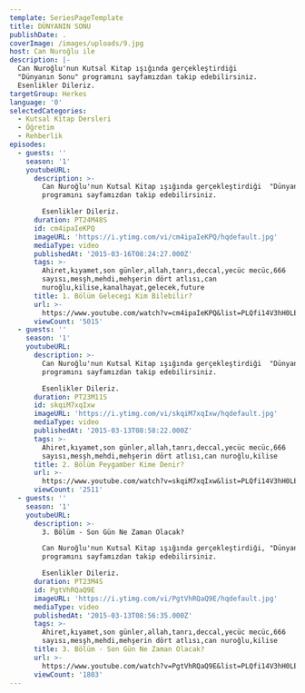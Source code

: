 ```yaml
---
template: SeriesPageTemplate
title: DÜNYANIN SONU
publishDate: .
coverImage: /images/uploads/9.jpg
host: Can Nuroğlu ile
description: |-
  Can Nuroğlu'nun Kutsal Kitap ışığında gerçekleştirdiği  
  "Dünyanın Sonu" programını sayfamızdan takip edebilirsiniz.
  Esenlikler Dileriz.
targetGroup: Herkes
language: '0'
selectedCategories:
  - Kutsal Kitap Dersleri
  - Öğretim
  - Rehberlik
episodes:
  - guests: ''
    season: '1'
    youtubeURL:
      description: >-
        Can Nuroğlu'nun Kutsal Kitap ışığında gerçekleştirdiği  "Dünyanın Sonu"
        programını sayfamızdan takip edebilirsiniz.

        Esenlikler Dileriz.
      duration: PT24M48S
      id: cm4ipaIeKPQ
      imageURL: 'https://i.ytimg.com/vi/cm4ipaIeKPQ/hqdefault.jpg'
      mediaType: video
      publishedAt: '2015-03-16T08:24:27.000Z'
      tags: >-
        Ahiret,kıyamet,son günler,allah,tanrı,deccal,yecüc mecüc,666
        sayısı,mesşh,mehdi,mehşerin dört atlısı,can
        nuroğlu,kilise,kanalhayat,gelecek,future
      title: 1. Bölüm Gelecegi Kim Bilebilir?
      url: >-
        https://www.youtube.com/watch?v=cm4ipaIeKPQ&list=PLQfi14V3hH0LEw4RqeR0WNTQspN4XEZyV&index=2&t=0s
      viewCount: '5015'
  - guests: ''
    season: '1'
    youtubeURL:
      description: >-
        Can Nuroğlu'nun Kutsal Kitap ışığında gerçekleştirdiği  "Dünyanın Sonu"
        programını sayfamızdan takip edebilirsiniz.

        Esenlikler Dileriz.
      duration: PT23M11S
      id: skqiM7xqIxw
      imageURL: 'https://i.ytimg.com/vi/skqiM7xqIxw/hqdefault.jpg'
      mediaType: video
      publishedAt: '2015-03-13T08:58:22.000Z'
      tags: >-
        Ahiret,kıyamet,son günler,allah,tanrı,deccal,yecüc mecüc,666
        sayısı,mesşh,mehdi,mehşerin dört atlısı,can nuroğlu,kilise
      title: 2. Bölüm Peygamber Kime Denir?
      url: >-
        https://www.youtube.com/watch?v=skqiM7xqIxw&list=PLQfi14V3hH0LEw4RqeR0WNTQspN4XEZyV&index=3&t=0s
      viewCount: '2511'
  - guests: ''
    season: '1'
    youtubeURL:
      description: >-
        3. Bölüm - Son Gün Ne Zaman Olacak?

        Can Nuroğlu'nun Kutsal Kitap ışığında gerçekleştirdiği, "Dünyanın Sonu"
        programını sayfamızdan takip edebilirsiniz.

        Esenlikler Dileriz.
      duration: PT23M4S
      id: PgtVhRQaQ9E
      imageURL: 'https://i.ytimg.com/vi/PgtVhRQaQ9E/hqdefault.jpg'
      mediaType: video
      publishedAt: '2015-03-13T08:56:35.000Z'
      tags: >-
        Ahiret,kıyamet,son günler,allah,tanrı,deccal,yecüc mecüc,666
        sayısı,mesşh,mehdi,mehşerin dört atlısı,can nuroğlu,kilise
      title: 3. Bölüm - Son Gün Ne Zaman Olacak?
      url: >-
        https://www.youtube.com/watch?v=PgtVhRQaQ9E&list=PLQfi14V3hH0LEw4RqeR0WNTQspN4XEZyV&index=4&t=0s
      viewCount: '1803'
---
```


